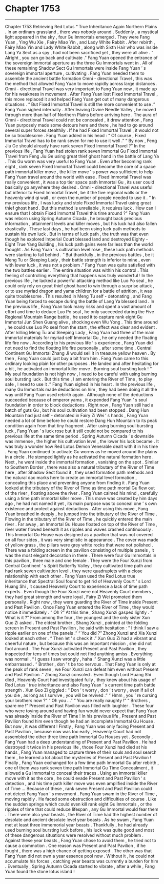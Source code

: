 
# Chapter 1753


---

Chapter 1753 Retrieving Red Lotus “ True Inheritance Again
Northern Plains .
In an ordinary grassland , there was nobody around .
Suddenly , a mystical light appeared in the sky , four Gu Immortals emerged .
They were Fang Yuan , Ying Wu Xie , Fairy Miao Yin , and Lady White Rabbit .
After rebirth , Fairy Miao Yin and Lady White Rabbit , along with Sixth Hair who was inside Lang Ya Sect as a spy , had not been sacrificed yet , they were all alive .
“ Alright , you can go back and cultivate .” Fang Yuan opened the entrance of the sovereign immortal aperture as the three Gu Immortals went in .
All of these remaining Shadow Sect Gu Immortals were inside Fang Yuan ’ s sovereign immortal aperture , cultivating .
Fang Yuan needed them to assemble the ancient battle formation Omni - directional Travel , this was the method that allowed Fang Yuan to move rapidly across large distances .
Omni - directional Travel was very important to Fang Yuan now , it made up for his weakness in movement .
After Fang Yuan lost Fixed Immortal Travel , this move replaced it and helped Fang Yuan get out of many dangerous situations .
“ But Fixed Immortal Travel is still the more convenient to use .” Fang Yuan sighed internally .
After leaving Divine Needle Valley , he moved through more than half of Northern Plains before arriving here .
The aura of Omni - directional Travel could not be concealed , it drew attention , Fang Yuan purposely made some detours here and there , he had to go around several super forces stealthily .
If he had Fixed Immortal Travel , it would not be so troublesome .
Fang Yuan added in his head : “ Of course , Fixed Immortal Travel has to be rank seven for me to use it well .”
“ By now , Feng Jiu Ge should already have rank seven Fixed Immortal Travel ?”
In the previous life , Fang Yuan had stolen rank seven Immortal Gu Fixed Immortal Travel from Feng Jiu Ge using great thief ghost hand in the battle of Lang Ya .
This Gu worm was very useful to Fang Yuan .
Even after becoming rank eight , rank seven Fixed Immortal Travel could become the core of a space path immortal killer move , the killer move ’ s power was sufficient to help Fang Yuan travel around the world with ease .
Fixed Immortal Travel was really convenient , it was a top tier space path Immortal Gu , its user could basically go anywhere they desired .
Omni - directional Travel was useful but inferior to Fixed Immortal Travel , be it the five regional walls or the heavenly wind qi wall , or even the number of people needed to use it .
“ In my previous life , I was lucky and stole Fixed Immortal Travel using great thief ghost hand . But this method is unreliable , it requires luck . How can I ensure that I obtain Fixed Immortal Travel this time around ?”
Fang Yuan was reborn using Spring Autumn Cicada , he brought back precious information , attainment levels and killer moves , but his luck had also fallen drastically .
These last days , he had been using luck path methods to sustain his own luck .
But in terms of luck path , the truth was that even though he explored Imperial Court blessed land and destroyed Eighty - Eight True Yang Building , his luck path gains were far less than the world thought .
As Fang Yuan ’ s cultivation level rose , these luck path methods were starting to fall behind .
“ But thankfully , in the previous battles , be it Meng Tu or Sleeping Lady , their battle strength is inferior to mine , even with lower luck , it was not a problem .”
Fang Yuan was quite satisfied with the two battles earlier .
The entire situation was within his control .
This feeling of controlling everything that happens was truly wonderful !
In the previous life , he lacked a powerful attacking method like Luo Po seal , he could only rely on great thief ghost hand to win through a surprise attack , or to use myriad dragon and yama children for a battle of attrition , it was quite troublesome .
This resulted in Meng Tu self - detonating , and Fang Yuan being forced to escape during the battle of Lang Ya blessed land .
In the previous life , Fang Yuan took many risks and spent a vast amount of effort and time to deduce Luo Po seal , he only succeeded during the Five Regional Mountain Range battle , he used it to capture rank eight Gu Immortal Jun Shen Guang alive , shocking even Wu Yong .
This time around , he could use Luo Po seal from the start , the effect was clear and evident .
After killing Meng Tu and Sleeping Lady , Fang Yuan had three of the main immortal materials for myriad self Immortal Gu , he only needed the floating life fire now .
According to his previous life ’ s experience , Fang Yuan did not need to find the floating life fire personally , after some time , Central Continent Gu Immortal Zhang Ji would sell it in treasure yellow heaven . By then , Fang Yuan could just buy a bit from him .
Fang Yuan came to this ordinary looking plain for other purposes .
He landed and after hesitating for a bit , he activated an immortal killer move .
Burning soul bursting luck !
“ My soul foundation is not high now , I need to be careful with using burning soul bursting luck . But this time , I am entering the River of Time , to play safe , I need to use it .” Fang Yuan sighed in his heart .
In the previous life , many Gu Immortals made deductions on him , they had been doing it all the way until Fang Yuan used rebirth again .
Although none of the deductions succeeded because of emperor yama , it expended Fang Yuan ’ s soul foundation in order to block deductions .
Right now , Fang Yuan still had a batch of guts Gu , but his soul cultivation had been stopped . Dang Hun Mountain had just self - detonated in Fairy Zi Wei ’ s hands , Fang Yuan needed a lot of time before he could restore Dang Hun Mountain to its peak condition again from that tiny fragment .
After using burning soul bursting luck , Fang Yuan ’ s luck rose but it still could not be compared to his previous life at the same time period .
Spring Autumn Cicada ’ s downside was immense , the higher his cultivation level , the lower his luck became . It was truly a wonder how Red Lotus Demon Venerable dealt with it in his time .
Fang Yuan continued to activate Gu worms as he moved around the plains in a circle . He stomped lightly as he activated the natural formation here .
Next , he went inside the immortal formation , vanishing on the spot .
Similar to Southern Border , there was also a natural tributary of the River of Time here , after Shadow Sect found it , they used formation path methods and the natural dao marks here to create an immortal level formation , concealing this place and preventing anyone from finding it .
Fang Yuan looked at the tributary of the River of Time as time path mortal Gu flew out of the river , floating above the river .
Fang Yuan calmed his mind , carefully using a time path immortal killer move .
This move was created by him days ago , he had not named it yet , its main purpose was to conceal one ’ s own existence and protect against deductions .
After using this move , Fang Yuan breathed in deeply , he jumped into the tributary of the River of Time .
Flowing in the tributary of the River of Time , he quickly entered the main river .
Far away , an Immortal Gu House floated on top of the River of Time , river water flowed beneath it as ripples and waves crashed continuously .
This Immortal Gu House was designed as a pavilion that was not covered on all four sides , it was very simplistic in appearance . The cover was made of yellow grass , the pillars were grey white rocks that were not polished . There was a folding screen in the pavilion consisting of multiple panels , it was the most elegant decoration in there .
There were four Gu Immortals in this pavilion , three male and one female .
They were the Four Xunzi from Central Continent ’ s Spirit Butterfly Valley , they cultivated time path and had rank seven cultivation level , they were quadruplets with a close relationship with each other .
Fang Yuan used the Red Lotus true inheritance that Spectral Soul found to get rid of Heavenly Court ’ s Lord Huang Shi , it caused Heavenly Court to experience a lack of time path experts .
Even though the Four Xunzi were not Heavenly Court members , they had great strength and were loyal , Fairy Zi Wei promoted them personally . Right now , they were guarding the River of Time inside Present and Past Pavilion . Once Fang Yuan entered the River of Time , they would notice it immediately .
“ Oh ?” At this time , Shang Xunzi gasped lightly .
“ What is it ?” From among the four , the youngest and the only sister Xun Guo Zi asked .
The eldest brother , Shang Xunzi , pointed at the folding screen in Present and Past Pavilion , he said with hesitation : “ I think I saw a ripple earlier on one of the panels .”
“ You did ?” Zhong Xunzi and Xia Xunzi looked at each other .
“ Then let ’ s check it .” Xun Guo Zi had a vibrant and cheerful nature , but because this was an important mission , she did not fool around .
The Four Xunzi activated Present and Past Pavilion , they inspected for tens of times but could not find anything amiss .
Everything was normal .
“ I guess I saw wrongly , haha .” Shang Xunzi was a little embarrassed .
“ Brother , don ’ t be too nervous . That Fang Yuan is only at the peak of rank seven , we Four Xunzi can defeat him even without Present and Past Pavilion .” Zhong Xunzi consoled .
Even though Lord Huang Shi died , Heavenly Court had investigated fully , they knew about his usage of Red Lotus ’ true inheritance and also Fang Yuan ’ s current time path battle strength .
Xun Guo Zi giggled : “ Don ’ t worry , don ’ t worry , even if all of you die , as long as I survive , you will be revived .”
“ Hmm , you ’ re cursing your brothers now ?”
“ Oh you …”
“ You are really naughty !”
“ Brothers , spare me !”
Present and Past Pavilion was filled with laughter .
These four who were toying around and having fun would never expect that Fang Yuan was already inside the River of Time !
In his previous life , Present and Past Pavilion found him even though he had an incomplete Immortal Gu House .
But now , it was different !
Firstly , Fang Yuan was only facing Present and Past Pavilion , because now was too early , Heavenly Court had not assembled the other three time path Immortal Gu Houses yet .
Secondly , Fang Yuan had a deep understanding of Present and Past Pavilion . He had destroyed it twice in his previous life , those Four Xunzi had died at his hands , Fang Yuan managed to capture three of their souls and soul search them , he learned a lot about the mysteries of Present and Past Pavilion !
Finally , Fang Yuan exchanged for a few time path Immortal Gu after rebirth , one of them was rank seven time path Immortal Gu Time Concealment , it allowed a Gu Immortal to conceal their traces . Using an immortal killer move with it as the core , he could evade Present and Past Pavilion ’ s detection , and his time path killer move was even amplified inside the River of Time …
Because of these , rank seven Present and Past Pavilion could not detect Fang Yuan ’ s movement .
Fang Yuan swam in the River of Time , moving rapidly .
He faced some obstruction and difficulties of course .
Like the sudden springs which could even kill rank eight Gu Immortals , or the ripples of time that could reduce lifespan , any Gu Immortal would fear them .
There were also year beasts , the River of Time had the highest number of desolate and ancient desolate level year beasts .
As he swam , Fang Yuan met at least three immemorial year beasts .
Thankfully , he had already used burning soul bursting luck before , his luck was quite good and most of these dangerous situations were resolved without much problem .
Against these year beasts , Fang Yuan chose to avoid them , he tried not to cause a commotion .
One reason was Present and Past Pavilion , if he fought , there was a high chance of getting exposed .
The other was that Fang Yuan did not own a year essence pool now . Without it , he could not accumulate his forces , catching year beasts was currently a burden for him .
Eventually , Spring Autumn Cicada started to vibrate , after a while , Fang Yuan found the stone lotus island !

---

